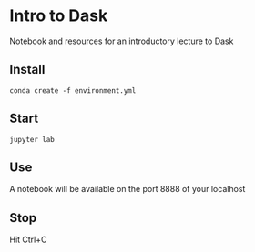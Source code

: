 # Intro to Dask
Notebook and resources for an introductory lecture to Dask

## Install
`conda create -f environment.yml`

## Start
`jupyter lab`

## Use
A notebook will be available on the port 8888 of your localhost

## Stop
Hit Ctrl+C
